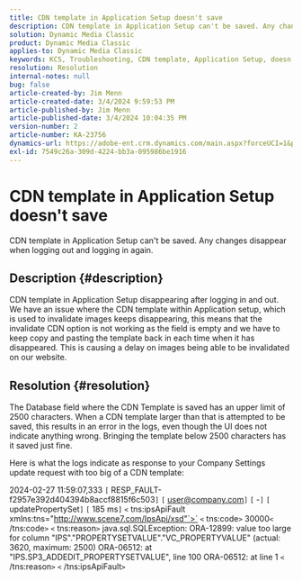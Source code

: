 ```yaml
---
title: CDN template in Application Setup doesn't save
description: CDN template in Application Setup can't be saved. Any changes disappear when logging out and logging in again.
solution: Dynamic Media Classic
product: Dynamic Media Classic
applies-to: Dynamic Media Classic
keywords: KCS, Troubleshooting, CDN template, Application Setup, doesn't save, Adobe Dynamic Media Classic
resolution: Resolution
internal-notes: null
bug: false
article-created-by: Jim Menn
article-created-date: 3/4/2024 9:59:53 PM
article-published-by: Jim Menn
article-published-date: 3/4/2024 10:04:35 PM
version-number: 2
article-number: KA-23756
dynamics-url: https://adobe-ent.crm.dynamics.com/main.aspx?forceUCI=1&pagetype=entityrecord&etn=knowledgearticle&id=5085bf82-72da-ee11-904d-6045bd006268
exl-id: 7549c26a-309d-4224-bb3a-095986be1916
---
```

# CDN template in Application Setup doesn't save


CDN template in Application Setup can't be saved. Any changes disappear when logging out and logging in again.

## Description {#description}


CDN template in Application Setup disappearing after logging in and out. We have an issue where the CDN template within Application setup, which is used to invalidate images keeps disappearing, this means that the invalidate CDN option is not working as the field is empty and we have to keep copy and pasting the template back in each time when it has disappeared. This is causing a delay on images being able to be invalidated on our website.


## Resolution {#resolution}


The Database field where the CDN Template is saved has an upper limit of 2500 characters. When a CDN template larger than that is attempted to be saved, this results in an error in the logs, even though the UI does not indicate anything wrong. Bringing the template below 2500 characters has it saved just fine.



Here is what the logs indicate as response to your Company Settings update request with too big of a CDN template:

2024-02-27 11:59:07,333 `[` RESP_FAULT-f2957e392d404394b8accf8815f6c503`]` 
 `[` user@company.com`]`  `[` -`]`  `[` updatePropertySet`]`  `[` 185 ms`]` 
 `<` tns:ipsApiFault
 xmlns:tns="http://www.scene7.com/IpsApi/xsd"`>` `<` tns:code`>` 30000`<` /tns:code`>` `<` tns:reason`>` java.sql.SQLException:
 ORA-12899: value too large for column
 "IPS"."PROPERTYSETVALUE"."VC_PROPERTYVALUE" (actual: 3620, maximum:
 2500)
 ORA-06512: at "IPS.SP3_ADDEDIT_PROPERTYSETVALUE", line 100
 ORA-06512: at line 1
 `<` /tns:reason`>` `<` /tns:ipsApiFault`>`

